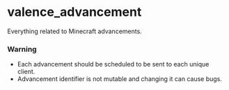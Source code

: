 # valence_advancement

Everything related to Minecraft advancements.

### Warning
- Each advancement should be scheduled to be sent to each unique client.
- Advancement identifier is not mutable and changing it can cause bugs.